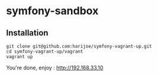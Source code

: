 symfony-sandbox
===============

## Installation

```
git clone git@github.com:harijoe/symfony-vagrant-up.git
cd symfony-vagrant-up/vagrant
vagrant up
```
You're done, enjoy : http://192.168.33.10
